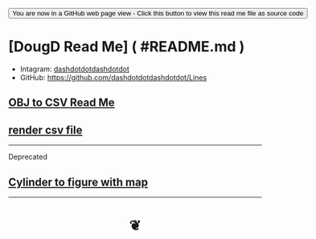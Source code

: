 <span style=display:none; >[You are now in a GitHub source code view - click this link to view Read Me file as a web page]( https://jaanga.github.io/demo/doug-d/ "View file as a web page." ) </span>


<div><input type=button onclick="window.location.href='https://github.com/jaanga/jaanga.github.io/tree/master/demo/doug-d/'";
value='You are now in a GitHub web page view - Click this button to view this read me file as source code' ></div>


# [DougD Read Me] ( #README.md )

* Intagram: [dashdotdotdashdotdot]( https://www.instagram.com/dashdotdotdashdotdot/ )
* GitHub: https://github.com/dashdotdotdashdotdot/Lines

## [OBJ to CSV Read Me]( https://github.com/jaanga/jaanga.github.io/tree/master/demo/doug-d/obj-to-csv )

## [render csv file]( https://github.com/jaanga/jaanga.github.io/tree/master/demo/doug-d/render-csv-file )

***

Deprecated

## [Cylinder to figure with map]( https://github.com/jaanga/jaanga.github.io/tree/master/demo/doug-d/cylinder-to-figure-with-map )


***

# <center title="hello!" ><a href=javascript:window.scrollTo(0,0); style=text-decoration:none; > ❦ </a></center>
